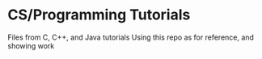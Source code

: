 # CS/Programming Tutorials
 Files from C, C++, and Java tutorials
 Using this repo as for reference, and showing work
